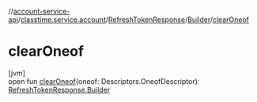 //[account-service-api](../../../../index.md)/[classtime.service.account](../../index.md)/[RefreshTokenResponse](../index.md)/[Builder](index.md)/[clearOneof](clear-oneof.md)

# clearOneof

[jvm]\
open fun [clearOneof](clear-oneof.md)(oneof: Descriptors.OneofDescriptor): [RefreshTokenResponse.Builder](index.md)
